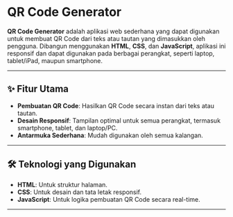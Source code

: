 # QR Code Generator

**QR Code Generator** adalah aplikasi web sederhana yang dapat digunakan untuk membuat QR Code dari teks atau tautan yang dimasukkan oleh pengguna. Dibangun menggunakan **HTML**, **CSS**, dan **JavaScript**, aplikasi ini responsif dan dapat digunakan pada berbagai perangkat, seperti laptop, tablet/iPad, maupun smartphone.  

---

## ✨ Fitur Utama
- **Pembuatan QR Code**: Hasilkan QR Code secara instan dari teks atau tautan.
- **Desain Responsif**: Tampilan optimal untuk semua perangkat, termasuk smartphone, tablet, dan laptop/PC.
- **Antarmuka Sederhana**: Mudah digunakan oleh semua kalangan.

---

## 🛠️ Teknologi yang Digunakan
- **HTML**: Untuk struktur halaman.
- **CSS**: Untuk desain dan tata letak responsif.
- **JavaScript**: Untuk logika pembuatan QR Code secara real-time.

---
